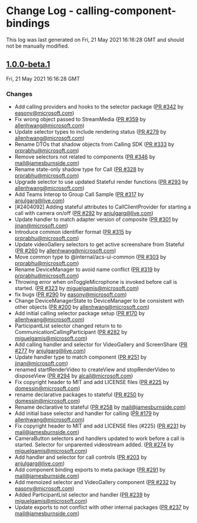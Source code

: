 # Change Log - calling-component-bindings

This log was last generated on Fri, 21 May 2021 16:16:28 GMT and should not be manually modified.

<!-- Start content -->

## [1.0.0-beta.1](https://github.com/azure/communication-ui-library/tree/calling-component-bindings_v1.0.0-beta.1)

Fri, 21 May 2021 16:16:28 GMT

### Changes

- Add calling providers and hooks to the selector package ([PR #342](https://github.com/azure/communication-ui-library/pull/342) by easony@microsoft.com)
- Fix wrong object passed to StreamMedia ([PR #359](https://github.com/azure/communication-ui-library/pull/359) by allenhwang@microsoft.com)
- Update selector types to include rendering status ([PR #279](https://github.com/azure/communication-ui-library/pull/279) by allenhwang@microsoft.com)
- Rename DTOs that shadow objects from Calling SDK ([PR #333](https://github.com/azure/communication-ui-library/pull/333) by prprabhu@microsoft.com)
- Remove selectors not related to components ([PR #346](https://github.com/azure/communication-ui-library/pull/346) by mail@jamesburnside.com)
- Rename state-only shadow type for Call ([PR #328](https://github.com/azure/communication-ui-library/pull/328) by prprabhu@microsoft.com)
- Upgrade selector to use updated Stateful render functions ([PR #293](https://github.com/azure/communication-ui-library/pull/293) by allenhwang@microsoft.com)
- Add Teams Interop to Group Call Sample ([PR #317](https://github.com/azure/communication-ui-library/pull/317) by anjulgarg@live.com)
- [#2404092] Adding stateful attributes to CallClientProvider for starting a call with camera on/off ([PR #292](https://github.com/azure/communication-ui-library/pull/292) by anjulgarg@live.com)
- Update handler to match adapter version of composite ([PR #301](https://github.com/azure/communication-ui-library/pull/301) by jinan@microsoft.com)
- Introduce common identifier format ([PR #315](https://github.com/azure/communication-ui-library/pull/315) by prprabhu@microsoft.com)
- Update videoGallery selectors to get active screenshare from Stateful ([PR #260](https://github.com/azure/communication-ui-library/pull/260) by allenhwang@microsoft.com)
- Move common type to @internal/acs-ui-common ([PR #303](https://github.com/azure/communication-ui-library/pull/303) by prprabhu@microsoft.com)
- Rename DeviceManager to avoid name conflict ([PR #319](https://github.com/azure/communication-ui-library/pull/319) by prprabhu@microsoft.com)
- Throwing error when onToggleMicrophone is invoked before call is started. ([PR #323](https://github.com/azure/communication-ui-library/pull/323) by miguelgamis@microsoft.com)
- fix bugs ([PR #290](https://github.com/azure/communication-ui-library/pull/290) by easony@microsoft.com)
- Change DeviceManagerState to DeviceManager to be consistent with other objects ([PR #200](https://github.com/azure/communication-ui-library/pull/200) by allenhwang@microsoft.com)
- Add initial calling selector package setup ([PR #170](https://github.com/azure/communication-ui-library/pull/170) by allenhwang@microsoft.com)
- ParticipantList selector changed return to to CommunicationCallingParticipant ([PR #282](https://github.com/azure/communication-ui-library/pull/282) by miguelgamis@microsoft.com)
- Add calling handler and selector for VideoGallery and ScreenShare ([PR #277](https://github.com/azure/communication-ui-library/pull/277) by anjulgarg@live.com)
- Update handler type to match component ([PR #251](https://github.com/azure/communication-ui-library/pull/251) by jinan@microsoft.com)
- renamed startRenderVideo to createView and stopRenderVideo to disposeView ([PR #294](https://github.com/azure/communication-ui-library/pull/294) by alcail@microsoft.com)
- Fix copyright header to MIT and add LICENSE files ([PR #225](https://github.com/azure/communication-ui-library/pull/225) by domessin@microsoft.com)
- rename declarative packages to stateful ([PR #250](https://github.com/azure/communication-ui-library/pull/250) by domessin@microsoft.com)
- Rename declarative to stateful ([PR #258](https://github.com/azure/communication-ui-library/pull/258) by mail@jamesburnside.com)
- Add initial base selector and handler for calling ([PR #179](https://github.com/azure/communication-ui-library/pull/179) by allenhwang@microsoft.com)
- Fix copyright header to MIT and add LICENSE files (#225) ([PR #231](https://github.com/azure/communication-ui-library/pull/231) by mail@jamesburnside.com)
- CameraButton selectors and handlers updated to work before a call is started. Selector for unparented videostream added. ([PR #274](https://github.com/azure/communication-ui-library/pull/274) by miguelgamis@microsoft.com)
- Add handler and selector for call controls ([PR #203](https://github.com/azure/communication-ui-library/pull/203) by anjulgarg@live.com)
- Add component binding exports to meta package ([PR #291](https://github.com/azure/communication-ui-library/pull/291) by mail@jamesburnside.com)
- Add memoized selector and VideoGallery component ([PR #232](https://github.com/azure/communication-ui-library/pull/232) by easony@microsoft.com)
- Added ParticipantList selector and handler ([PR #239](https://github.com/azure/communication-ui-library/pull/239) by miguelgamis@microsoft.com)
- Update exports to not conflict with other internal packages ([PR #237](https://github.com/azure/communication-ui-library/pull/237) by mail@jamesburnside.com)
